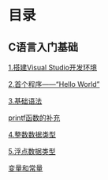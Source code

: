 # 目录

## **C语言入门基础**

[1.搭建Visual Studio开发环境](https://github.com/GuangYu-yu/Learn-C-language-from-scratch/blob/main/%E7%9B%AE%E5%BD%95%E6%96%87%E4%BB%B6/%E6%90%AD%E5%BB%BAVisual%20Studio%E5%BC%80%E5%8F%91%E7%8E%AF%E5%A2%83.md)

[2.首个程序——“Hello World”](https://github.com/GuangYu-yu/Learn-C-language-from-scratch/blob/main/%E7%9B%AE%E5%BD%95%E6%96%87%E4%BB%B6/%E9%A6%96%E4%B8%AA%E7%A8%8B%E5%BA%8F%E2%80%94%E2%80%94%E2%80%9CHello%20World.md)

[3.基础语法](https://github.com/GuangYu-yu/Learn-C-language-from-scratch/blob/main/%E7%9B%AE%E5%BD%95%E6%96%87%E4%BB%B6/%E5%9F%BA%E7%A1%80%E8%AF%AD%E6%B3%95.md)

[printf函数的补充](https://github.com/GuangYu-yu/Learn-C-language-from-scratch/blob/main/%E7%9B%AE%E5%BD%95%E6%96%87%E4%BB%B6/printf%E5%87%BD%E6%95%B0%E7%9A%84%E8%A1%A5%E5%85%85.md)

[4.整数数据类型](https://github.com/GuangYu-yu/Learn-C-language-from-scratch/blob/main/%E7%9B%AE%E5%BD%95%E6%96%87%E4%BB%B6/%E6%95%B4%E6%95%B0%E6%95%B0%E6%8D%AE%E7%B1%BB%E5%9E%8B.md)

[5.浮点数据类型](https://github.com/GuangYu-yu/Learn-C-language-from-scratch/blob/main/%E7%9B%AE%E5%BD%95%E6%96%87%E4%BB%B6/%E6%B5%AE%E7%82%B9%E6%95%B0%E6%8D%AE%E7%B1%BB%E5%9E%8B.md)

[变量和常量](https://github.com/GuangYu-yu/Learn-C-language-from-scratch/blob/main/%E7%9B%AE%E5%BD%95%E6%96%87%E4%BB%B6/%E5%8F%98%E9%87%8F%E5%92%8C%E5%B8%B8%E9%87%8F.md)

[]()

[]()

[]()

[]()

[]()

[]()

[]()

[]()

[]()

[]()

[]()

[]()

[]()

[]()

[]()

[]()

[]()

[]()

[]()

[]()

[]()

[]()

[]()

[]()
